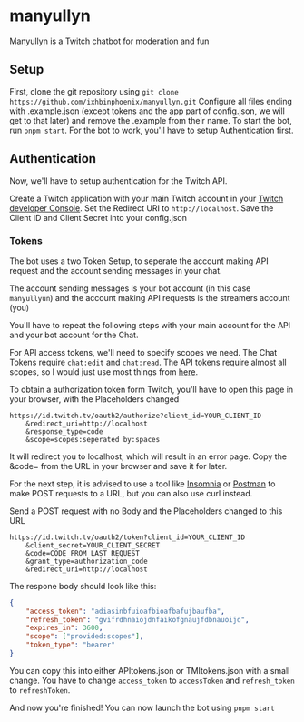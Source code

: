# manyullyn
Manyullyn is a Twitch chatbot for moderation and fun

## Setup
First, clone the git repository using `git clone https://github.com/ixhbinphoenix/manyullyn.git`
Configure all files ending with .example.json (except tokens and the app part of config.json, we will get to that later) and remove the .example from their name.
To start the bot, run `pnpm start`. For the bot to work, you'll have to setup Authentication first.

## Authentication
Now, we'll have to setup authentication for the Twitch API.

Create a Twitch application with your main Twitch account in your [Twitch developer Console](https://dev.twitch.tv/console/apps). Set the Redirect URI to `http://localhost`. Save the Client ID and Client Secret into your config.json

### Tokens
The bot uses a two Token Setup, to seperate the account making API request and the account sending messages in your chat.

The account sending messages is your bot account (in this case `manyullyun`) and the account making API requests is the streamers account (you)

You'll have to repeat the following steps with your main account for the API and your bot account for the Chat.

For API access tokens, we'll need to specify scopes we need. The Chat Tokens require `chat:edit` and `chat:read`. The API tokens require almost all scopes, so I would just use most things from [here](https://dev.twitch.tv/docs/authentication#scopes).

To obtain a authorization token form Twitch, you'll have to open this page in your browser, with the Placeholders changed
```url
https://id.twitch.tv/oauth2/authorize?client_id=YOUR_CLIENT_ID
    &redirect_uri=http://localhost
    &response_type=code
    &scope=scopes:seperated by:spaces
```
It will redirect you to localhost, which will result in an error page. Copy the &code= from the URL in your browser and save it for later.

For the next step, it is advised to use a tool like [Insomnia](https://insomnia.rest/) or [Postman](https://www.postman.com/) to make POST requests to a URL, but you can also use curl instead.

Send a POST request with no Body and the Placeholders changed to this URL
```url
https://id.twitch.tv/oauth2/token?client_id=YOUR_CLIENT_ID
    &client_secret=YOUR_CLIENT_SECRET
    &code=CODE_FROM_LAST_REQUEST
    &grant_type=authorization_code
    &redirect_uri=http://localhost
```
The respone body should look like this:
```json
{
    "access_token": "adiasinbfuioafbioafbafujbaufba",
    "refresh_token": "gvifrdhnaiojdnfaikofgnaujfdbnauoijd",
    "expires_in": 3600,
    "scope": ["provided:scopes"],
    "token_type": "bearer"
}
```
You can copy this into either APItokens.json or TMItokens.json with a small change. You have to change `access_token` to `accessToken` and `refresh_token` to `refreshToken`.

And now you're finished! You can now launch the bot using `pnpm start`